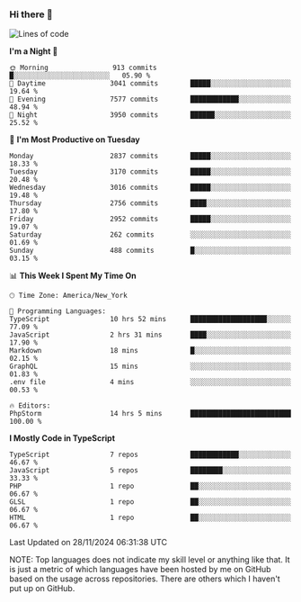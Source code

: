 ### Hi there 👋

<!--
**LynxJinxxy/LynxJinxxy** is a ✨ _special_ ✨ repository because its `README.md` (this file) appears on your GitHub profile.

Here are some ideas to get you started:

- 🔭 I’m currently working on ...
- 🌱 I’m currently learning ...
- 👯 I’m looking to collaborate on ...
- 🤔 I’m looking for help with ...
- 💬 Ask me about ...
- 📫 How to reach me: ...
- 😄 Pronouns: ...
- ⚡ Fun fact: ...
-->

<!--START_SECTION:waka-->
![Lines of code](https://img.shields.io/badge/From%20Hello%20World%20I%27ve%20Written-32.2%20million%20lines%20of%20code-blue)

**I'm a Night 🦉** 

```text
🌞 Morning                913 commits         █░░░░░░░░░░░░░░░░░░░░░░░░   05.90 % 
🌆 Daytime                3041 commits        █████░░░░░░░░░░░░░░░░░░░░   19.64 % 
🌃 Evening                7577 commits        ████████████░░░░░░░░░░░░░   48.94 % 
🌙 Night                  3950 commits        ██████░░░░░░░░░░░░░░░░░░░   25.52 % 
```
📅 **I'm Most Productive on Tuesday** 

```text
Monday                   2837 commits        █████░░░░░░░░░░░░░░░░░░░░   18.33 % 
Tuesday                  3170 commits        █████░░░░░░░░░░░░░░░░░░░░   20.48 % 
Wednesday                3016 commits        █████░░░░░░░░░░░░░░░░░░░░   19.48 % 
Thursday                 2756 commits        ████░░░░░░░░░░░░░░░░░░░░░   17.80 % 
Friday                   2952 commits        █████░░░░░░░░░░░░░░░░░░░░   19.07 % 
Saturday                 262 commits         ░░░░░░░░░░░░░░░░░░░░░░░░░   01.69 % 
Sunday                   488 commits         █░░░░░░░░░░░░░░░░░░░░░░░░   03.15 % 
```


📊 **This Week I Spent My Time On** 

```text
🕑︎ Time Zone: America/New_York

💬 Programming Languages: 
TypeScript               10 hrs 52 mins      ███████████████████░░░░░░   77.09 % 
JavaScript               2 hrs 31 mins       ████░░░░░░░░░░░░░░░░░░░░░   17.90 % 
Markdown                 18 mins             █░░░░░░░░░░░░░░░░░░░░░░░░   02.15 % 
GraphQL                  15 mins             ░░░░░░░░░░░░░░░░░░░░░░░░░   01.83 % 
.env file                4 mins              ░░░░░░░░░░░░░░░░░░░░░░░░░   00.53 % 

🔥 Editors: 
PhpStorm                 14 hrs 5 mins       █████████████████████████   100.00 % 
```

**I Mostly Code in TypeScript** 

```text
TypeScript               7 repos             ████████████░░░░░░░░░░░░░   46.67 % 
JavaScript               5 repos             ████████░░░░░░░░░░░░░░░░░   33.33 % 
PHP                      1 repo              ██░░░░░░░░░░░░░░░░░░░░░░░   06.67 % 
GLSL                     1 repo              ██░░░░░░░░░░░░░░░░░░░░░░░   06.67 % 
HTML                     1 repo              ██░░░░░░░░░░░░░░░░░░░░░░░   06.67 % 
```




 Last Updated on 28/11/2024 06:31:38 UTC
<!--END_SECTION:waka-->
NOTE: Top languages does not indicate my skill level or anything like that. It is just a metric of which languages have been hosted by me on GitHub based on the usage across repositories. There are others which I haven't put up on GitHub.
